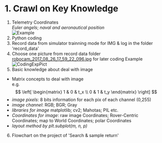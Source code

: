 # 1. Crawl on Key Knowledge
1. Telemetry Coordinates  
*Euler angels*; *naval and aeronautical position*  
![Example](../Ref/TelemetryCoordinates.JPG)  
2. Python coding
3. Record data from simulator trainning mode for IMG & log in the folder 'record_data'
4. Choose one picture from record data folder [robocam_2017_08_26_17_59_22_096.jpg](record_data/IMG/robocam_2017_08_26_17_59_22_096.jpg) for later coding Example  
![CodingExpPict](record_data/IMG/robocam_2017_08_26_17_59_22_096.jpg)  
5. Basic knowledge about deal with image  
 - Matrix concepts to deal with image  
  e.g.  
$$
\left[
\begin{matrix}
1 & 0 & t_x \\
0 & 1 & t_y
\end{matrix}
\right]
$$
 - *image pixels*: 8 bits information for each pix of each channel (0,255)
 - *image channel*: RGB; BGR; Gray
 - *libraries for image* matplotlib; cv2; Mahotas; PIL etc.
 - *Coordinates for image*: raw image Coordinates; Rover-Centric Coordinates; map to World Coordinates; polar Coordinates  
 - *layout method by plt.subplot(m, n, p)*  
6. Flowchart on the project of 'Search & sample return'  
